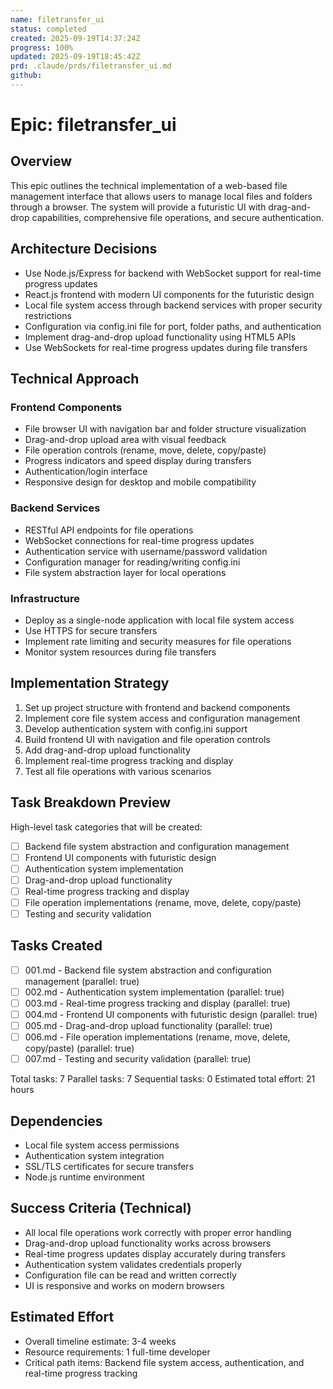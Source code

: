 ```yaml
---
name: filetransfer_ui
status: completed
created: 2025-09-19T14:37:24Z
progress: 100%
updated: 2025-09-19T18:45:42Z
prd: .claude/prds/filetransfer_ui.md
github:
---
```


# Epic: filetransfer_ui

## Overview
This epic outlines the technical implementation of a web-based file management interface that allows users to manage local files and folders through a browser. The system will provide a futuristic UI with drag-and-drop capabilities, comprehensive file operations, and secure authentication.

## Architecture Decisions
- Use Node.js/Express for backend with WebSocket support for real-time progress updates
- React.js frontend with modern UI components for the futuristic design
- Local file system access through backend services with proper security restrictions
- Configuration via config.ini file for port, folder paths, and authentication
- Implement drag-and-drop upload functionality using HTML5 APIs
- Use WebSockets for real-time progress updates during file transfers

## Technical Approach
### Frontend Components
- File browser UI with navigation bar and folder structure visualization
- Drag-and-drop upload area with visual feedback
- File operation controls (rename, move, delete, copy/paste)
- Progress indicators and speed display during transfers
- Authentication/login interface
- Responsive design for desktop and mobile compatibility

### Backend Services
- RESTful API endpoints for file operations
- WebSocket connections for real-time progress updates
- Authentication service with username/password validation
- Configuration manager for reading/writing config.ini
- File system abstraction layer for local operations

### Infrastructure
- Deploy as a single-node application with local file system access
- Use HTTPS for secure transfers
- Implement rate limiting and security measures for file operations
- Monitor system resources during file transfers

## Implementation Strategy
1. Set up project structure with frontend and backend components
2. Implement core file system access and configuration management
3. Develop authentication system with config.ini support
4. Build frontend UI with navigation and file operation controls
5. Add drag-and-drop upload functionality
6. Implement real-time progress tracking and display
7. Test all file operations with various scenarios

## Task Breakdown Preview
High-level task categories that will be created:
- [ ] Backend file system abstraction and configuration management
- [ ] Frontend UI components with futuristic design
- [ ] Authentication system implementation
- [ ] Drag-and-drop upload functionality
- [ ] Real-time progress tracking and display
- [ ] File operation implementations (rename, move, delete, copy/paste)
- [ ] Testing and security validation

## Tasks Created
- [ ] 001.md - Backend file system abstraction and configuration management (parallel: true)
- [ ] 002.md - Authentication system implementation (parallel: true)
- [ ] 003.md - Real-time progress tracking and display (parallel: true)
- [ ] 004.md - Frontend UI components with futuristic design (parallel: true)
- [ ] 005.md - Drag-and-drop upload functionality (parallel: true)
- [ ] 006.md - File operation implementations (rename, move, delete, copy/paste) (parallel: true)
- [ ] 007.md - Testing and security validation (parallel: true)

Total tasks: 7
Parallel tasks: 7
Sequential tasks: 0
Estimated total effort: 21 hours

## Dependencies
- Local file system access permissions
- Authentication system integration
- SSL/TLS certificates for secure transfers
- Node.js runtime environment

## Success Criteria (Technical)
- All local file operations work correctly with proper error handling
- Drag-and-drop upload functionality works across browsers
- Real-time progress updates display accurately during transfers
- Authentication system validates credentials properly
- Configuration file can be read and written correctly
- UI is responsive and works on modern browsers

## Estimated Effort
- Overall timeline estimate: 3-4 weeks
- Resource requirements: 1 full-time developer
- Critical path items: Backend file system access, authentication, and real-time progress tracking